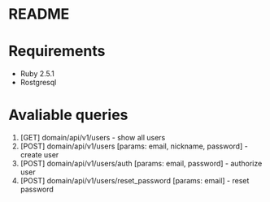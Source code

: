# README

# Requirements
* Ruby 2.5.1
* Rostgresql

# Avaliable queries
1. [GET] domain/api/v1/users - show all users
1. [POST] domain/api/v1/users [params: email, nickname, password] - create user
1. [POST] domain/api/v1/users/auth [params: email, password] - authorize user
1. [POST] domain/api/v1/users/reset_password [params: email] - reset password
